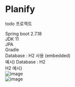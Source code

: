 # Planify
todo 프로젝트

Spring boot 2.7.18
<br>
JDK 11
<br>
JPA
<br>
Gradle
<br>
Database : H2 사용 (embedded)
<br>예시)
Database : H2
<br>H2 예시)
<br>![image](https://github.com/user-attachments/assets/fd8ab86f-12b5-44ff-9ec7-84aeb1c6b946)
<br>![image](https://github.com/user-attachments/assets/4d039294-dc0c-4fcc-a5e5-a4bcf19443bc)
